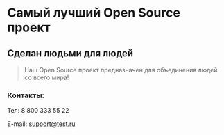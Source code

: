 # Самый лучший Open Source проект

## Сделан людьми для людей

> Наш Open Source проект предназначен для объединения людей со всего мира!

### Контакты:

Тел: 8 800 333 55 22

E-mail: support@test.ru
